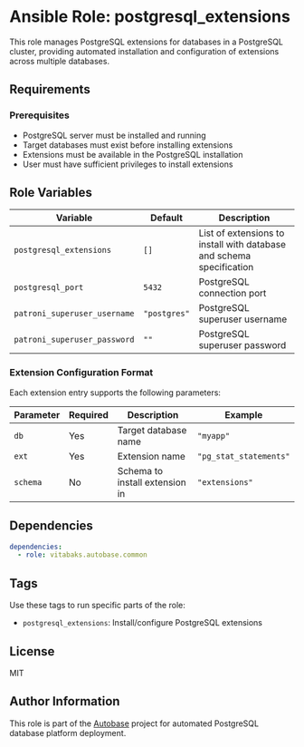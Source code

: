 # Ansible Role: postgresql_extensions

This role manages PostgreSQL extensions for databases in a PostgreSQL cluster, providing automated installation and configuration of extensions across multiple databases.

## Requirements

### Prerequisites

- PostgreSQL server must be installed and running
- Target databases must exist before installing extensions
- Extensions must be available in the PostgreSQL installation
- User must have sufficient privileges to install extensions

## Role Variables

| Variable | Default | Description |
|----------|---------|-------------|
| `postgresql_extensions` | `[]` | List of extensions to install with database and schema specification |
| `postgresql_port` | `5432` | PostgreSQL connection port |
| `patroni_superuser_username` | `"postgres"` | PostgreSQL superuser username |
| `patroni_superuser_password` | `""` | PostgreSQL superuser password |

### Extension Configuration Format

Each extension entry supports the following parameters:

| Parameter | Required | Description | Example |
|-----------|----------|-------------|---------|
| `db` | Yes | Target database name | `"myapp"` |
| `ext` | Yes | Extension name | `"pg_stat_statements"` |
| `schema` | No | Schema to install extension in | `"extensions"` |

## Dependencies

```yaml
dependencies:
  - role: vitabaks.autobase.common
```

## Tags

Use these tags to run specific parts of the role:

- `postgresql_extensions`: Install/configure PostgreSQL extensions

## License

MIT

## Author Information

This role is part of the [Autobase](https://github.com/vitabaks/autobase) project for automated PostgreSQL database platform deployment.
